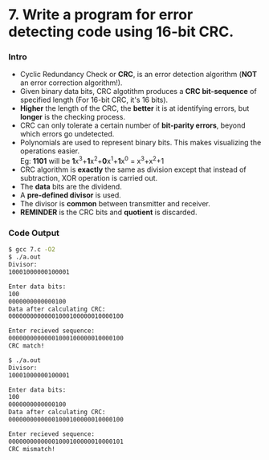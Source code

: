 # 7. Write a program for error detecting code using 16-bit CRC.

### Intro

* Cyclic Redundancy Check or **CRC**, is an error detection algorithm (**NOT** an error correction algorithm!).
* Given binary data bits, CRC algotithm produces a **CRC bit-sequence** of specified length (For 16-bit CRC, it's 16 bits).
* **Higher** the length of the CRC, the **better** it is at identifying errors, but **longer** is the checking process.
* CRC can only tolerate a certain number of **bit-parity errors**, beyond which errors go undetected.
* Polynomials are used to represent binary bits. This makes visualizing the operations easier.<br>
	Eg:	**1101** will be **1**x<sup>3</sup>+**1**x<sup>2</sup>+**0**x<sup>1</sup>+**1**x<sup>0</sup> = x<sup>3</sup>+x<sup>2</sup>+1
* CRC algorithm is **exactly** the same as division except that instead of subtraction, XOR operation is carried out.
* The **data** bits are the dividend.
* A **pre-defined divisor** is used.
* The divisor is **common** between transmitter and receiver.
* **REMINDER** is the CRC bits and **quotient** is discarded.

### Code Output

```bash
$ gcc 7.c -O2
$ ./a.out
Divisor:
10001000000100001

Enter data bits:
100
0000000000000100
Data after calculating CRC:
00000000000001000100000010000100

Enter recieved sequence:
00000000000001000100000010000100
CRC match!

$ ./a.out
Divisor:
10001000000100001

Enter data bits:
100
0000000000000100
Data after calculating CRC:
00000000000001000100000010000100

Enter recieved sequence:
00000000000001000100000010000101
CRC mismatch!
```
